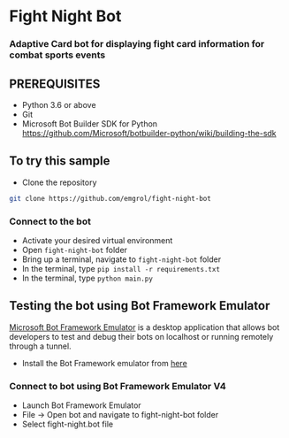 # Fight Night Bot
### Adaptive Card bot for displaying fight card information for combat sports events

## PREREQUISITES
- Python 3.6 or above
- Git
- Microsoft Bot Builder SDK for Python https://github.com/Microsoft/botbuilder-python/wiki/building-the-sdk 

## To try this sample
- Clone the repository
```bash
git clone https://github.com/emgrol/fight-night-bot
```

### Connect to the bot
- Activate your desired virtual environment
- Open `fight-night-bot` folder
- Bring up a terminal, navigate to `fight-night-bot` folder
- In the terminal, type `pip install -r requirements.txt`
- In the terminal, type `python main.py`


## Testing the bot using Bot Framework Emulator
[Microsoft Bot Framework Emulator](https://github.com/microsoft/botframework-emulator) is a desktop application that allows bot developers to test and debug their bots on localhost or running remotely through a tunnel.

- Install the Bot Framework emulator from [here](https://github.com/Microsoft/BotFramework-Emulator/releases)

### Connect to bot using Bot Framework Emulator **V4**
- Launch Bot Framework Emulator
- File -> Open bot and navigate to fight-night-bot folder
- Select fight-night.bot file
